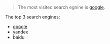 > The most visited search egnine is [google].

The top 3 search engines:

- [google]
- yandex
- baidu

[google]: https://www.google.com